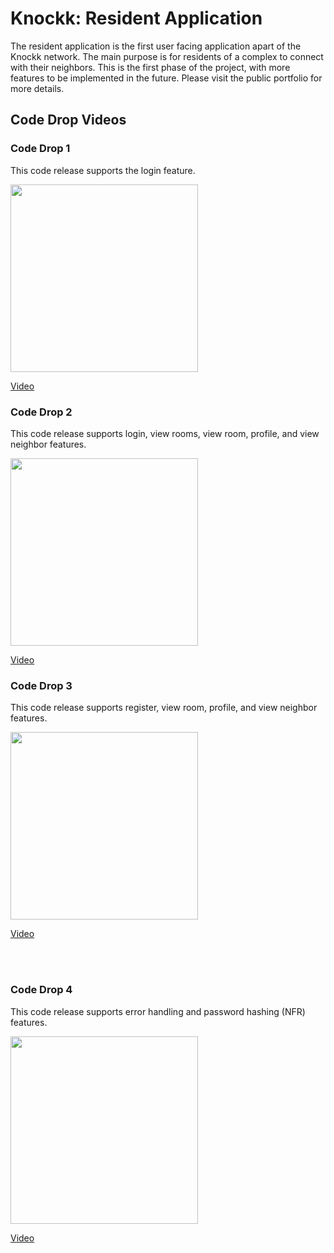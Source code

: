 # Knockk: Resident Application
The resident application is the first user facing application apart of the Knockk network. The main purpose is for residents of a complex to connect with their neighbors. This is the first phase of the project, with more features to be implemented in the future. Please visit the public portfolio for more details.

## Code Drop Videos
### Code Drop 1
This code release supports the login feature.

<div>
    <a href="https://www.loom.com/share/59707d679aa245848fa8c73f04746a4a">
      <img style="width:300px;" src="https://cdn.loom.com/sessions/thumbnails/59707d679aa245848fa8c73f04746a4a-c9c9f1d0928d058a-full-play.gif">
    </a>
    <a href="https://www.loom.com/share/59707d679aa245848fa8c73f04746a4a">
      <p>Video</p>
    </a>
  </div>

  ### Code Drop 2
  This code release supports login, view rooms, view room, profile, and view neighbor features.

  <div>
    <a href="https://www.loom.com/share/ec3f3008529843feb4794ac107afca23">
      <img style="width:300px;" src="https://cdn.loom.com/sessions/thumbnails/ec3f3008529843feb4794ac107afca23-cec27d2c996fd82d-full-play.gif">
    </a>
      <a href="https://www.loom.com/share/ec3f3008529843feb4794ac107afca23">
      <p>Video</p>
    </a>
  </div>

  ### Code Drop 3
  This code release supports register, view room, profile, and view neighbor features.

  <div>
    <a href="https://www.loom.com/share/d5eb08e5826e4d9ca8fb62a391eb876b">
      <img style="width:300px;" src="https://cdn.loom.com/sessions/thumbnails/d5eb08e5826e4d9ca8fb62a391eb876b-092469c8c8851816-full-play.gif">
    </a>
       <a href="https://www.loom.com/share/d5eb08e5826e4d9ca8fb62a391eb876b">
      <p>Video</p>
    </a>
  </div>

<br><br>

### Code Drop 4
This code release supports error handling and password hashing (NFR) features.

<div>
    <a href="https://www.loom.com/share/60956983df40469da342018aa54bb745">
      <img style="width:300px;" src="https://cdn.loom.com/sessions/thumbnails/60956983df40469da342018aa54bb745-e02503b0905c1758-full-play.gif">
    </a>
    <a href="https://www.loom.com/share/60956983df40469da342018aa54bb745">
      <p>Video</p>
    </a>
  </div>

